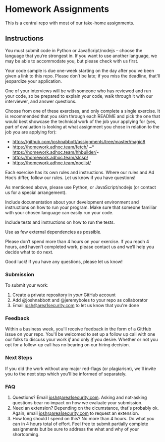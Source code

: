 # Homework Assignments

This is a central repo with most of our take-home assignments. 

## Instructions

You must submit code in Python or JavaScript/nodejs – choose the language that you’re strongest in. If you want to use another language, we may be able to accommodate you, but please check with us first.

Your code sample is due one-week starting on the day after you've been given a link to this repo. Please don’t be late; if you miss the deadline, that’ll jeopardize your application.

One of your interviews will be with someone who has reviewed and run your code, so be prepared to explain your code, walk through it with our interviewer, and answer questions.

Choose from one of these exercises, and only complete a single exercise. It is recommended that you skim through each README and pick the one that would best showcase the technical work of the job your applying for (yes, part of evaluation is looking at what assignment you chose in relation to the job you are applying for):

* https://github.com/joshnabbott/assignments/tree/master/magic8
* https://homework.adhoc.team/fetch/
~* https://homework.adhoc.team/hhbuilder/~
* https://homework.adhoc.team/slcsp/
* https://homework.adhoc.team/noclist/

Each exercise has its own rules and instructions. Where our rules and Ad Hoc’s differ, follow our rules. Let us know if you have questions!

As mentioned above, please use Python, or JavaScript/nodejs (or contact us for a special arrangement).

Include documentation about your development environment and instructions on how to run your program. Make sure that someone familiar with your chosen language can easily run your code.

Include tests and instructions on how to run the tests.

Use as few external dependencies as possible.

Please don’t spend more than 4 hours on your exercise. If you reach 4 hours, and haven’t completed work, please contact us and we’ll help you decide what to do next.

Good luck! If you have any questions, please let us know!


### Submission

To submit your work:

1. Create a private repository in _your_ GitHub account
1. Add @joshnabbott and @jeremyboles to your repo as collaborator
1. Email josh@area1security.com to let us know that you're done


### Feedback

Within a business week, you'll receive feedback in the form of a GitHub issue on your repo. You'll be welcomed to set up a follow up call with one our folks to discuss your work _if_ and only _if_ you desire. Whether or not you opt for a follow-up call has no bearing on our hiring decision.


### Next Steps

If you did the work without any major red-flags (or plagiarism), we'll invite you to the next step which you'll be informed of separately.


### FAQ

1. Questions? Email josh@area1security.com. Asking and not-asking questions bear no impact on how we evaluate your submission.
2. Need an extension? Depending on the cicumstance, that's probably ok. Again, email josh@area1security.com to request an extension.
3. How long should I spend on this? No more than 4 hours. Do what you can in 4 hours total of effort. Feel free to submit partially complete assignments but be sure to address the what and why of your shortcoming.
